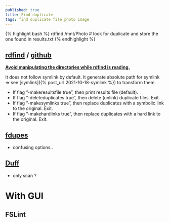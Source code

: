```yaml
---
published: true
title: Find duplicate
tags: find duplicate file photo image
---
```

{% highlight bash %}
rdfind /mnt/Photo 		# look for duplicate and store the one found in results.txt
{% endhighlight %}

## [rdfind](https://rdfind.pauldreik.se/) / [github](https://github.com/pauldreik/rdfind)

[**Avoid manipulating the directories while rdfind is reading.**](https://rdfind.pauldreik.se/rdfind.1.html)

It does not follow symlink by default. 
It generate absolute path for symlink => see [symlink]({% post_url 2021-10-18-symlink %}) to transform them

- If flag ”-makeresultsfile true”, then print results file (default).
- If flag ”-deleteduplicates true”, then delete (unlink) duplicate files. Exit.
- If flag ”-makesymlinks true”, then replace duplicates with a symbolic link to the original. Exit.
- If flag ”-makehardlinks true”, then replace duplicates with a hard link to the original. Exit.


## [fdupes](https://github.com/adrianlopezroche/fdupes)
- confusing options..

## [Duff](http://duff.dreda.org/)
- only scan ?

# With GUI

## FSLint
